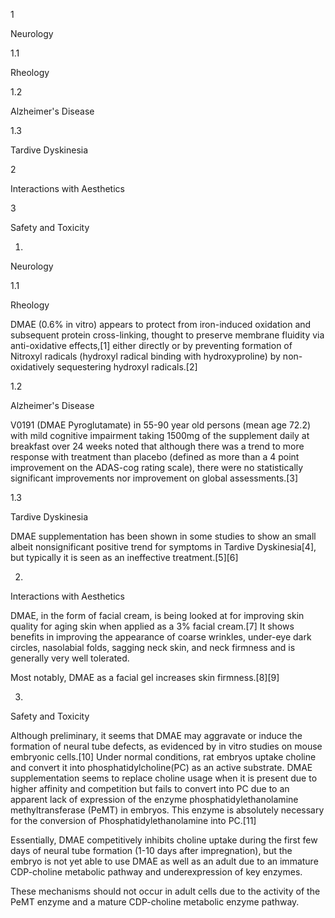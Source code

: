 1

Neurology

1.1

Rheology

1.2

Alzheimer's Disease

1.3

Tardive Dyskinesia

2

Interactions with Aesthetics

3

Safety and Toxicity

1.

Neurology

1.1

Rheology

DMAE (0.6% in vitro) appears to protect from iron-induced oxidation and subsequent protein cross-linking, thought to preserve membrane fluidity via anti-oxidative effects,[1] either directly or by preventing formation of Nitroxyl radicals (hydroxyl radical binding with hydroxyproline) by non-oxidatively sequestering hydroxyl radicals.[2]

1.2

Alzheimer's Disease

V0191 (DMAE Pyroglutamate) in 55-90 year old persons (mean age 72.2) with mild cognitive impairment taking 1500mg of the supplement daily at breakfast over 24 weeks noted that although there was a trend to more response with treatment than placebo (defined as more than a 4 point improvement on the ADAS-cog rating scale), there were no statistically significant improvements nor improvement on global assessments.[3]

1.3

Tardive Dyskinesia

DMAE supplementation has been shown in some studies to show an small albeit nonsignificant positive trend for symptoms in Tardive Dyskinesia[4], but typically it is seen as an ineffective treatment.[5][6]

2.

Interactions with Aesthetics

DMAE, in the form of facial cream, is being looked at for improving skin quality for aging skin when applied as a 3% facial cream.[7] It shows benefits in improving the appearance of coarse wrinkles, under-eye dark circles, nasolabial folds, sagging neck skin, and neck firmness and is generally very well tolerated.

Most notably, DMAE as a facial gel increases skin firmness.[8][9]

3.

Safety and Toxicity

Although preliminary, it seems that DMAE may aggravate or induce the formation of neural tube defects, as evidenced by in vitro studies on mouse embryonic cells.[10] Under normal conditions, rat embryos uptake choline and convert it into phosphatidylcholine(PC) as an active substrate. DMAE supplementation seems to replace choline usage when it is present due to higher affinity and competition but fails to convert into PC due to an apparent lack of expression of the enzyme phosphatidylethanolamine methyltransferase (PeMT) in embryos. This enzyme is absolutely necessary for the conversion of Phosphatidylethanolamine into PC.[11]

Essentially, DMAE competitively inhibits choline uptake during the first few days of neural tube formation (1-10 days after impregnation), but the embryo is not yet able to use DMAE as well as an adult due to an immature CDP-choline metabolic pathway and underexpression of key enzymes.

These mechanisms should not occur in adult cells due to the activity of the PeMT enzyme and a mature CDP-choline metabolic enzyme pathway.

